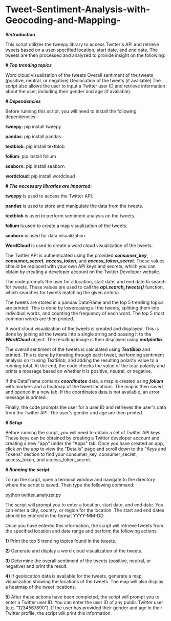 # Tweet-Sentiment-Analysis-with-Geocoding-and-Mapping-
***#Introduction***

This script utilizes the tweepy library to access Twitter's API and retrieve tweets based on a user-specified location, start date, and end date. The tweets are then processed and analyzed to provide insight on the following:

***# Top trending topics***

Word cloud visualization of the tweets
Overall sentiment of the tweets (positive, neutral, or negative)
Geolocation of the tweets (if available)
The script also allows the user to input a Twitter user ID and retrieve information about the user, including their gender and age (if available).

***# Dependencies***

Before running this script, you will need to install the following dependencies:

**tweepy**: pip install tweepy

**pandas**: pip install pandas

**textblob**: pip install textblob

**folium**: pip install folium

**seaborn**: pip install seaborn

**wordcloud**: pip install wordcloud


***# The necessary libraries are imported:***

**tweepy** is used to access the Twitter API.

**pandas** is used to store and manipulate the data from the tweets.

**textblob** is used to perform sentiment analysis on the tweets.

**folium** is used to create a map visualization of the tweets.

**seaborn** is used for data visualization.

**WordCloud** is used to create a word cloud visualization of the tweets.

The Twitter API is authenticated using the provided ***consumer_key***, ***consumer_secret***, ***access_token***, and ***access_token_secret***. These values should be replaced with your own API keys and secrets, which you can obtain by creating a developer account on the Twitter Developer website.

The code prompts the user for a location, start date, and end date to search for tweets. These values are used to call the ***api.search_tweets()*** function, which searches for tweets matching the given criteria.

The tweets are stored in a pandas DataFrame and the top 5 trending topics are printed. This is done by lowercasing all the tweets, splitting them into individual words, and counting the frequency of each word. The top 5 most common words are then printed.

A word cloud visualization of the tweets is created and displayed. This is done by joining all the tweets into a single string and passing it to the ***WordCloud*** object. The resulting image is then displayed using ***matplotlib***.

The overall sentiment of the tweets is calculated using ***TextBlob*** and printed. This is done by iterating through each tweet, performing sentiment analysis on it using TextBlob, and adding the resulting polarity value to a running total. At the end, the code checks the value of the total polarity and prints a message based on whether it is positive, neutral, or negative.

If the DataFrame contains ***coordinates*** data, a map is created using ***folium*** with markers and a heatmap of the tweet locations. The map is then saved and opened in a new tab. If the coordinates data is not available, an error message is printed.

Finally, the code prompts the user for a user ID and retrieves the user's data from the Twitter API. The user's gender and age are then printed.


***# Setup***

Before running the script, you will need to obtain a set of Twitter API keys. These keys can be obtained by creating a Twitter developer account and creating a new "app" under the "Apps" tab. Once you have created an app, click on the app to view the "Details" page and scroll down to the "Keys and Tokens" section to find your consumer_key, consumer_secret, access_token, and access_token_secret.

***# Running the script***

To run the script, open a terminal window and navigate to the directory where the script is saved. Then type the following command:

python twitter_analyzer.py

The script will prompt you to enter a location, start date, and end date. You can enter a city, country, or region for the location. The start and end dates should be entered in the format YYYY-MM-DD.

Once you have entered this information, the script will retrieve tweets from the specified location and date range and perform the following actions:

**1)** Print the top 5 trending topics found in the tweets.

**2)** Generate and display a word cloud visualization of the tweets.

**3)** Determine the overall sentiment of the tweets (positive, neutral, or negative) and print the result.

**4)** If geolocation data is available for the tweets, generate a map visualization showing the locations of the tweets. The map will also display a heatmap of the tweet locations.

**5)** After these actions have been completed, the script will prompt you to enter a Twitter user ID. You can enter the user ID of any public Twitter user (e.g. "1234567890"). If the user has provided their gender and age in their Twitter profile, the script will print this information.


